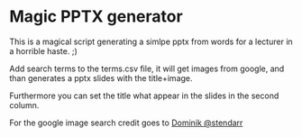 # Magic PPTX generator

This is a magical script generating a simlpe pptx from words for a lecturer in a horrible haste. ;)

Add search terms to the terms.csv file, it will get images from google, and than generates a pptx slides with the title+image.

Furthermore you can set the title what appear in the slides in the second column.

For the google image search credit goes to [Dominik @stendarr](https://github.com/stendarr/searchengine-imagescraper)